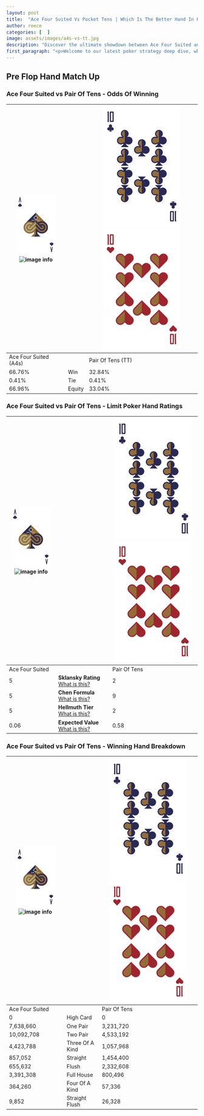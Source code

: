 ```yaml
---
layout: post
title:  "Ace Four Suited Vs Pocket Tens | Which Is The Better Hand In Poker? A Complete Guide"
author: reece
categories: [  ]
image: assets/images/a4s-vs-tt.jpg
description: "Discover the ultimate showdown between Ace Four Suited and Pair Of Tens in poker! Uncover the odds, strategies, and scenarios where one hand triumphs over the other. Get ready to up your poker game with this thrilling analysis."
first_paragraph: "<p>Welcome to our latest poker strategy deep dive, where we're pitting two distinct hands against each other in a high-stakes showdown: Ace Four Suited vs Pair Of Tens.</p><p>In the dynamic world of poker, every decision counts, and knowing which hand holds the upper hand is key to your success at the table.</p><p>In this article, we'll dissect these two hands, explore the scenarios where one dominates the other, and equip you with the knowledge to make strategic choices that can tip the odds in your favor.</p><p>Get ready to unravel the intriguing dynamics of these poker hands and elevate your game to new heights.</p>"
---
```




[comment]: # (sp0)

## Pre Flop Hand Match Up

<div class="table hand-ratings" markdown="1"> 



### Ace Four Suited vs Pair Of Tens - Odds Of Winning


    
| ![image info](assets/images/hand1/A.png) ![image info](assets/images/hand1/4s.png) |  | ![image info](assets/images/hand2/T.png) ![image info](assets/images/hand2/To.png) |
| -------- | -------- | -------- |
| Ace Four Suited (A4s) |  | Pair Of Tens (TT) |
| 66.76% | Win | 32.84% |
| 0.41% | Tie | 0.41% |
| 66.96% | Equity | 33.04% |




[comment]: # (sp1)



### Ace Four Suited vs Pair Of Tens - Limit Poker Hand Ratings


    
| ![image info](assets/images/hand1/A.png) ![image info](assets/images/hand1/4s.png) |  | ![image info](assets/images/hand2/T.png) ![image info](assets/images/hand2/To.png) |
| -------- | -------- | -------- |
| Ace Four Suited |  | Pair Of Tens |
| 5 | **Sklansky Rating** [What is this?](/sklansky-rating-explained) | 2 |
| 5 | **Chen Formula** [What is this?](/chen-formula-explained) | 9 |
| 5 | **Hellmuth Tier** [What is this?](/Hellmuth-tier-explained) | 2 |
| 0.06 | **Expected Value** [What is this?](/expected-value-explained) | 0.58 |




[comment]: # (sp2)



### Ace Four Suited vs Pair Of Tens - Winning Hand Breakdown


    
| ![image info](assets/images/hand1/A.png) ![image info](assets/images/hand1/4s.png) |  | ![image info](assets/images/hand2/T.png) ![image info](assets/images/hand2/To.png) |
| -------- | -------- | -------- |
| Ace Four Suited |  | Pair Of Tens |
| 0 | High Card | 0 |
| 7,638,660 | One Pair | 3,231,720 |
| 10,092,708 | Two Pair | 4,533,192 |
| 4,423,788 | Three Of A Kind | 1,057,968 |
| 857,052 | Straight | 1,454,400 |
| 655,632 | Flush | 2,332,608 |
| 3,391,308 | Full House | 800,496 |
| 364,260 | Four Of A Kind | 57,336 |
| 9,852 | Straight Flush | 26,328 |




[comment]: # (sp3)



</div>

[comment]: # (sp4)



[comment]: # (sp5)

